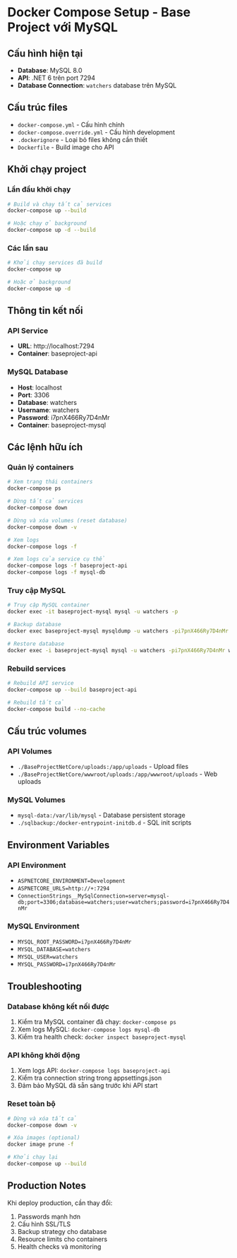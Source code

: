 # Docker Compose Setup - Base Project với MySQL

## Cấu hình hiện tại
- **Database**: MySQL 8.0
- **API**: .NET 6 trên port 7294
- **Database Connection**: `watchers` database trên MySQL

## Cấu trúc files
- `docker-compose.yml` - Cấu hình chính
- `docker-compose.override.yml` - Cấu hình development 
- `.dockerignore` - Loại bỏ files không cần thiết
- `Dockerfile` - Build image cho API

## Khởi chạy project

### Lần đầu khởi chạy
```bash
# Build và chạy tất cả services
docker-compose up --build

# Hoặc chạy ở background
docker-compose up -d --build
```

### Các lần sau
```bash
# Khởi chạy services đã build
docker-compose up

# Hoặc ở background  
docker-compose up -d
```

## Thông tin kết nối

### API Service
- **URL**: http://localhost:7294
- **Container**: baseproject-api

### MySQL Database  
- **Host**: localhost
- **Port**: 3306
- **Database**: watchers
- **Username**: watchers
- **Password**: i7pnX466Ry7D4nMr
- **Container**: baseproject-mysql

## Các lệnh hữu ích

### Quản lý containers
```bash
# Xem trạng thái containers
docker-compose ps

# Dừng tất cả services
docker-compose down

# Dừng và xóa volumes (reset database)
docker-compose down -v

# Xem logs
docker-compose logs -f

# Xem logs của service cụ thể
docker-compose logs -f baseproject-api
docker-compose logs -f mysql-db
```

### Truy cập MySQL
```bash
# Truy cập MySQL container
docker exec -it baseproject-mysql mysql -u watchers -p

# Backup database
docker exec baseproject-mysql mysqldump -u watchers -pi7pnX466Ry7D4nMr watchers > backup.sql

# Restore database
docker exec -i baseproject-mysql mysql -u watchers -pi7pnX466Ry7D4nMr watchers < backup.sql
```

### Rebuild services
```bash
# Rebuild API service
docker-compose up --build baseproject-api

# Rebuild tất cả
docker-compose build --no-cache
```

## Cấu trúc volumes

### API Volumes
- `./BaseProjectNetCore/uploads:/app/uploads` - Upload files
- `./BaseProjectNetCore/wwwroot/uploads:/app/wwwroot/uploads` - Web uploads

### MySQL Volumes  
- `mysql-data:/var/lib/mysql` - Database persistent storage
- `./sqlbackup:/docker-entrypoint-initdb.d` - SQL init scripts

## Environment Variables

### API Environment
- `ASPNETCORE_ENVIRONMENT=Development`
- `ASPNETCORE_URLS=http://+:7294`
- `ConnectionStrings__MySqlConnection=server=mysql-db;port=3306;database=watchers;user=watchers;password=i7pnX466Ry7D4nMr`

### MySQL Environment
- `MYSQL_ROOT_PASSWORD=i7pnX466Ry7D4nMr`
- `MYSQL_DATABASE=watchers`
- `MYSQL_USER=watchers`
- `MYSQL_PASSWORD=i7pnX466Ry7D4nMr`

## Troubleshooting

### Database không kết nối được
1. Kiểm tra MySQL container đã chạy: `docker-compose ps`
2. Xem logs MySQL: `docker-compose logs mysql-db`
3. Kiểm tra health check: `docker inspect baseproject-mysql`

### API không khởi động
1. Xem logs API: `docker-compose logs baseproject-api`
2. Kiểm tra connection string trong appsettings.json
3. Đảm bảo MySQL đã sẵn sàng trước khi API start

### Reset toàn bộ
```bash
# Dừng và xóa tất cả
docker-compose down -v

# Xóa images (optional)
docker image prune -f

# Khởi chạy lại
docker-compose up --build
```

## Production Notes

Khi deploy production, cần thay đổi:
1. Passwords mạnh hơn
2. Cấu hình SSL/TLS
3. Backup strategy cho database
4. Resource limits cho containers
5. Health checks và monitoring 